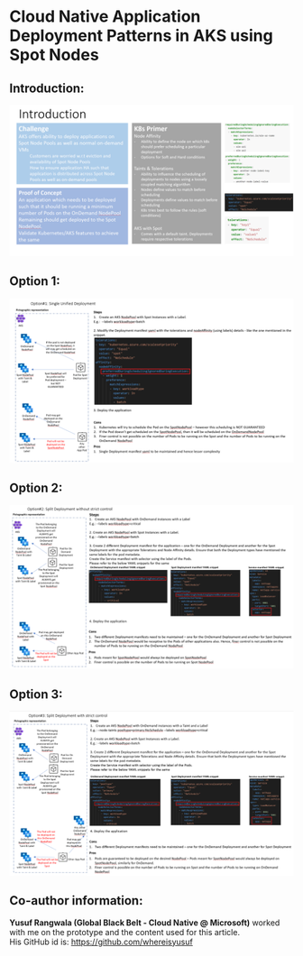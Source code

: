 # Cloud Native Application Deployment Patterns in AKS using Spot Nodes

## Introduction:
![Introduction](images/intro.png)

## Option 1:
![Option 1](images/option1.png)

## Option 2:
![Option 2](images/option2.png)

## Option 3:
![Option 3](images/option3.png)

## Co-author information:
<b>Yusuf Rangwala (Global Black Belt - Cloud Native @ Microsoft)</b> worked with me on the prototype and the content used for this article. <br /> His GitHub id is: https://github.com/whereisyusuf
